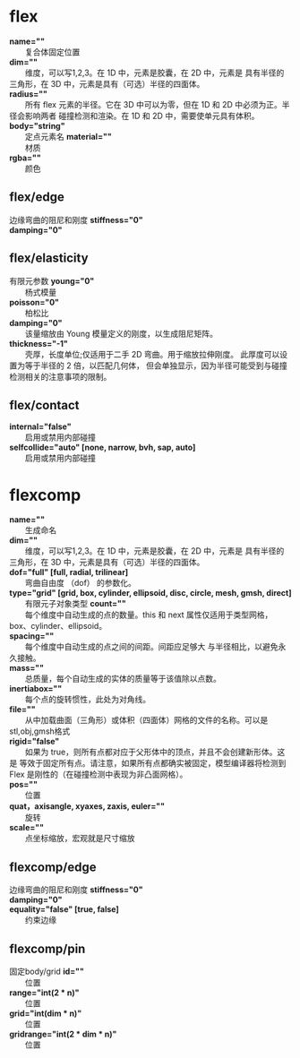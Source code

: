 # flex
**name=""**        
&emsp;&emsp;复合体固定位置          
**dim=""**        
&emsp;&emsp;维度，可以写1,2,3。在 1D 中，元素是胶囊，在 2D 中，元素是 具有半径的三角形，在 3D 中，元素是具有（可选）半径的四面体。      
**radius=""**        
&emsp;&emsp;所有 flex 元素的半径。它在 3D 中可以为零，但在 1D 和 2D 中必须为正。半径会影响两者 碰撞检测和渲染。在 1D 和 2D 中，需要使单元具有体积。         
**body="string"**        
&emsp;&emsp;定点元素名
**material=""**        
&emsp;&emsp;材质        
**rgba=""**        
&emsp;&emsp;颜色

## flex/edge
边缘弯曲的阻尼和刚度
**stiffness="0"**       
**damping="0"**   

## flex/elasticity
有限元参数
**young="0"**        
&emsp;&emsp;杨式模量        
**poisson="0"**        
&emsp;&emsp;柏松比        
**damping="0"**        
&emsp;&emsp;该量缩放由 Young 模量定义的刚度，以生成阻尼矩阵。           
**thickness="-1"**        
&emsp;&emsp;壳厚，长度单位;仅适用于二手 2D 弯曲。用于缩放拉伸刚度。 此厚度可以设置为等于半径的 2 倍，以匹配几何体， 但会单独显示，因为半径可能受到与碰撞检测相关的注意事项的限制。  

## flex/contact
**internal="false"**        
&emsp;&emsp;启用或禁用内部碰撞        
**selfcollide="auto" [none, narrow, bvh, sap, auto]**        
&emsp;&emsp;启用或禁用内部碰撞

# flexcomp
**name=""**        
&emsp;&emsp;生成命名          
**dim=""**        
&emsp;&emsp;维度，可以写1,2,3。在 1D 中，元素是胶囊，在 2D 中，元素是 具有半径的三角形，在 3D 中，元素是具有（可选）半径的四面体。  
**dof="full" [full, radial, trilinear]**        
&emsp;&emsp;弯曲自由度 （dof） 的参数化。       
**type="grid" [grid, box, cylinder, ellipsoid, disc, circle, mesh, gmsh, direct]**        
&emsp;&emsp;有限元子对象类型
**count=""**        
&emsp;&emsp;每个维度中自动生成的点的数量。this 和 next 属性仅适用于类型网格， box、cylinder、ellipsoid。         
**spacing=""**        
&emsp;&emsp;每个维度中自动生成的点之间的间距。间距应足够大 与半径相比，以避免永久接触。          
**mass=""**        
&emsp;&emsp;总质量，每个自动生成的实体的质量等于该值除以点数。           
**inertiabox=""**        
&emsp;&emsp;每个点的旋转惯性，此处为对角线。         
**file=""**        
&emsp;&emsp;从中加载曲面（三角形）或体积（四面体）网格的文件的名称。可以是stl,obj,gmsh格式      
**rigid="false"**        
&emsp;&emsp;如果为 true，则所有点都对应于父形体中的顶点，并且不会创建新形体。这是 等效于固定所有点。请注意，如果所有点都确实被固定，模型编译器将检测到 Flex 是刚性的（在碰撞检测中表现为非凸面网格）。           
**pos=""**        
&emsp;&emsp;位置          
**quat，axisangle, xyaxes, zaxis, euler=""**        
&emsp;&emsp;旋转             
**scale=""**        
&emsp;&emsp;点坐标缩放，宏观就是尺寸缩放       

## flexcomp/edge
边缘弯曲的阻尼和刚度
**stiffness="0"**       
**damping="0"**  
**equality="false"  [true, false]**  
&emsp;&emsp;约束边缘    

## flexcomp/pin
固定body/grid
**id=""**        
&emsp;&emsp;位置        
**range="int(2 * n)"**        
&emsp;&emsp;位置        
**grid="int(dim * n)"**        
&emsp;&emsp;位置        
**gridrange="int(2 * dim * n)"**        
&emsp;&emsp;位置        